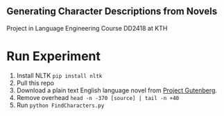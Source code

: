 ## Generating Character Descriptions from Novels
Project in Language Engineering Course DD2418 at KTH

# Run Experiment
1. Install NLTK `pip install nltk`
1. Pull this repo
2. Download a plain text English language novel from [Project Gutenberg](https://www.gutenberg.org/).
3. Remove overhead `head -n -370 [source] | tail -n +40`
4. Run `python FindCharacters.py`

